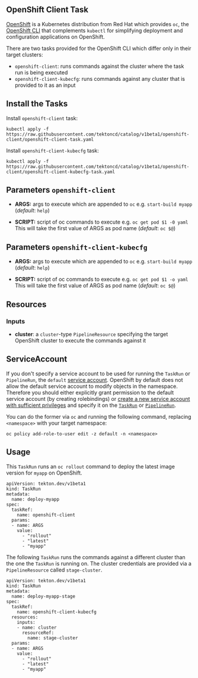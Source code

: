 ## OpenShift Client Task

[OpenShift](http://www.openshift.com) is a Kubernetes distribution from Red Hat which provides `oc`, the [OpenShift CLI](https://docs.openshift.com/container-platform/4.1/cli_reference/getting-started-cli.html) that complements `kubectl` for simplifying deployment and configuration applications on OpenShift.

There are two tasks provided for the OpenShift CLI which differ only in their target clusters:
* `openshift-client`: runs commands against the cluster where the task run is being executed
* `openshift-client-kubecfg`: runs commands against any cluster that is provided to it as an input

## Install the Tasks

Install `openshift-client` task:
```
kubectl apply -f https://raw.githubusercontent.com/tektoncd/catalog/v1beta1/openshift-client/openshift-client-task.yaml
```

Install `openshift-client-kubecfg` task:
```
kubectl apply -f https://raw.githubusercontent.com/tektoncd/catalog/v1beta1/openshift-client/openshift-client-kubecfg-task.yaml
```

## Parameters `openshift-client`

* **ARGS:** args to execute which are appended to `oc` e.g. `start-build myapp` (_default_: `help`)

* **SCRIPT:** script of oc commands to execute  e.g. `oc get pod $1 -0 yaml` This will take the first value of ARGS as pod name (_default_: `oc $@`)

## Parameters `openshift-client-kubecfg`

* **ARGS:** args to execute which are appended to `oc` e.g. `start-build myapp` (_default_: `help`)

* **SCRIPT:** script of oc commands to execute  e.g. `oc get pod $1 -o yaml` This will take the first value of ARGS as pod name (_default_: `oc $@`)

## Resources

### Inputs

* **cluster**: a `cluster`-type `PipelineResource` specifying the target OpenShift cluster to execute the commands against it

## ServiceAccount

If you don't specify a service account to be used for running the `TaskRun` or `PipelineRun`, the `default` [service account](https://kubernetes.io/docs/tasks/configure-pod-container/configure-service-account/#use-the-default-service-account-to-access-the-api-server). OpenShift by default does not allow the default service account to modify objects in the namespace. Therefore you should either explicitly grant permission to the default service account (by creating rolebindings) or [create a new service account with sufficient privileges](https://kubernetes.io/docs/reference/access-authn-authz/rbac/#service-account-permissions) and specify it on the [`TaskRun`](https://github.com/tektoncd/pipeline/blob/master/docs/taskruns.md#service-account) or [`PipelineRun`](https://github.com/tektoncd/pipeline/blob/master/docs/pipelineruns.md#service-account).

You can do the former via `oc` and running the following command, replacing `<namespace>` with your target namespace:
```
oc policy add-role-to-user edit -z default -n <namespace>
```

## Usage

This `TaskRun` runs an `oc rollout` command to deploy the latest image version for `myapp` on OpenShift.

```
apiVersion: tekton.dev/v1beta1
kind: TaskRun
metadata:
  name: deploy-myapp
spec:
  taskRef:
    name: openshift-client
  params:
  - name: ARGS
    value:
      - "rollout"
      - "latest"
      - "myapp"
```

The following `TaskRun` runs the commands against a different cluster than the one the `TaskRun` is running on. The cluster credentials are provided via a `PipelineResource` called `stage-cluster`.

```
apiVersion: tekton.dev/v1beta1
kind: TaskRun
metadata:
  name: deploy-myapp-stage
spec:
  taskRef:
    name: openshift-client-kubecfg
  resources:
    inputs:
    - name: cluster
      resourceRef:
        name: stage-cluster
  params:
  - name: ARGS
    value:
      - "rollout"
      - "latest"
      - "myapp"
```
